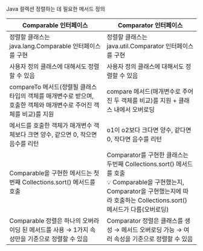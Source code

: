Java 컬렉션 정렬하는 데 필요한 메서드 정의

| Comparable 인터페이스 | Comparator 인터페이스 |
| --- | --- |
| 정렬할 클래스는 java.lang.Comparable 인터페이스를 구현 | 정렬할 클래스는 java.util.Comparator 인터페이스를 구현 |
| 사용자 정의 클래스에 대해서도 정렬할 수 있음 | 사용자 정의 클래스에 대해서도 정렬할 수 있음 |
| compareTo 메서드(정렬될 클래스 타입의 객체를 매개변수로 받으며, 호출한 객체와 매개변수로 주어진 객체를 비교)를 지원 | compare 메서드(매개변수로 주어진 두 객체를 비교)를 지원 + 클래스 내에서 오버로딩 |
| 메서드를 호출한 객체가 매개변수 객체보다 크면 양수, 같으면 0, 작으면 음수를 리턴 | o1이 o2보다 크다면 양수, 같다면 0, 작다면 음수를 리턴 |
| Comparable을 구현한 메서드는 첫번째 Collections.sort() 메서드를 호출 | Comparator를 구현한 클래스는 두번째 Collections.sort() 메서드를 호출<br>💡 Comparable을 구현했는지, Comparator을 구현했는지에 따라 호출하는 Collections.sort() 메서드가 다름(오버로딩) |
| Comparable 정렬은 하나의 오버라이딩 된 메서드를 사용 → 1가지 속성만을 기준으로 정렬할 수 있음 | Comparator 정렬은 클래스를 생성 → 메서드 오버로딩 가능 → 여러 속성을 기준으로 정렬할 수 있음 |
